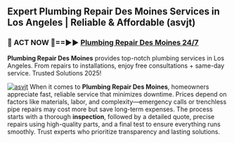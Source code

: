 ## Expert Plumbing Repair Des Moines Services in Los Angeles | Reliable & Affordable (asvjt)  

<h3>🚿 ACT NOW 🌟==►► <a href="https://tinyurl.com/2ne6vx2x" rel="nofollow">Plumbing Repair Des Moines 24/7</a></h3>

**Plumbing Repair Des Moines** provides top-notch plumbing services in Los Angeles. From repairs to installations, enjoy free consultations + same-day service. Trusted Solutions 2025!

[![asvjt](https://i.imgur.com/4PFF4AK.jpeg)](https://tinyurl.com/2ne6vx2x)
When it comes to **Plumbing Repair Des Moines**, homeowners appreciate fast, reliable service that minimizes downtime. Prices depend on factors like materials, labor, and complexity—emergency calls or trenchless pipe repairs may cost more but save long-term expenses. The process starts with a thorough **inspection**, followed by a detailed quote, precise repairs using high-quality parts, and a final test to ensure everything runs smoothly. Trust experts who prioritize transparency and lasting solutions.